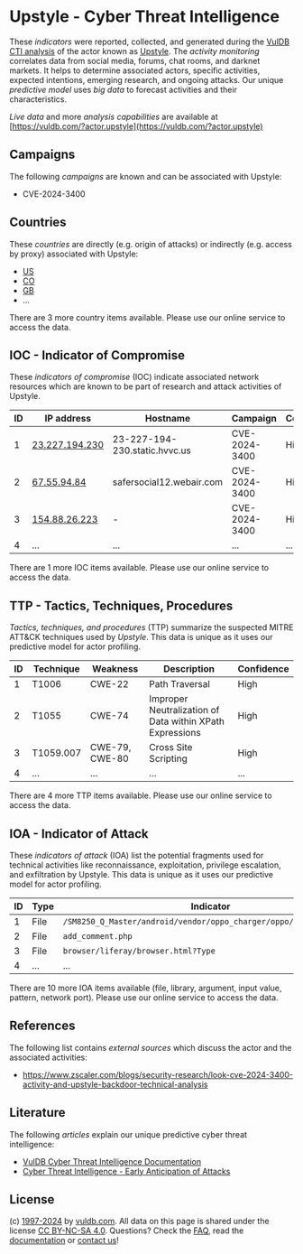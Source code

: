 # Upstyle - Cyber Threat Intelligence

These _indicators_ were reported, collected, and generated during the [VulDB CTI analysis](https://vuldb.com/?kb.cti) of the actor known as [Upstyle](https://vuldb.com/?actor.upstyle). The _activity monitoring_ correlates data from social media, forums, chat rooms, and darknet markets. It helps to determine associated actors, specific activities, expected intentions, emerging research, and ongoing attacks. Our unique _predictive model_ uses _big data_ to forecast activities and their characteristics.

_Live data_ and more _analysis capabilities_ are available at [https://vuldb.com/?actor.upstyle](https://vuldb.com/?actor.upstyle)

## Campaigns

The following _campaigns_ are known and can be associated with Upstyle:

* CVE-2024-3400

## Countries

These _countries_ are directly (e.g. origin of attacks) or indirectly (e.g. access by proxy) associated with Upstyle:

* [US](https://vuldb.com/?country.us)
* [CO](https://vuldb.com/?country.co)
* [GB](https://vuldb.com/?country.gb)
* ...

There are 3 more country items available. Please use our online service to access the data.

## IOC - Indicator of Compromise

These _indicators of compromise_ (IOC) indicate associated network resources which are known to be part of research and attack activities of Upstyle.

ID | IP address | Hostname | Campaign | Confidence
-- | ---------- | -------- | -------- | ----------
1 | [23.227.194.230](https://vuldb.com/?ip.23.227.194.230) | 23-227-194-230.static.hvvc.us | CVE-2024-3400 | High
2 | [67.55.94.84](https://vuldb.com/?ip.67.55.94.84) | safersocial12.webair.com | CVE-2024-3400 | High
3 | [154.88.26.223](https://vuldb.com/?ip.154.88.26.223) | - | CVE-2024-3400 | High
4 | ... | ... | ... | ...

There are 1 more IOC items available. Please use our online service to access the data.

## TTP - Tactics, Techniques, Procedures

_Tactics, techniques, and procedures_ (TTP) summarize the suspected MITRE ATT&CK techniques used by _Upstyle_. This data is unique as it uses our predictive model for actor profiling.

ID | Technique | Weakness | Description | Confidence
-- | --------- | -------- | ----------- | ----------
1 | T1006 | CWE-22 | Path Traversal | High
2 | T1055 | CWE-74 | Improper Neutralization of Data within XPath Expressions | High
3 | T1059.007 | CWE-79, CWE-80 | Cross Site Scripting | High
4 | ... | ... | ... | ...

There are 4 more TTP items available. Please use our online service to access the data.

## IOA - Indicator of Attack

These _indicators of attack_ (IOA) list the potential fragments used for technical activities like reconnaissance, exploitation, privilege escalation, and exfiltration by Upstyle. This data is unique as it uses our predictive model for actor profiling.

ID | Type | Indicator | Confidence
-- | ---- | --------- | ----------
1 | File | `/SM8250_Q_Master/android/vendor/oppo_charger/oppo/oppo_charger.c` | High
2 | File | `add_comment.php` | High
3 | File | `browser/liferay/browser.html?Type` | High
4 | ... | ... | ...

There are 10 more IOA items available (file, library, argument, input value, pattern, network port). Please use our online service to access the data.

## References

The following list contains _external sources_ which discuss the actor and the associated activities:

* https://www.zscaler.com/blogs/security-research/look-cve-2024-3400-activity-and-upstyle-backdoor-technical-analysis

## Literature

The following _articles_ explain our unique predictive cyber threat intelligence:

* [VulDB Cyber Threat Intelligence Documentation](https://vuldb.com/?kb.cti)
* [Cyber Threat Intelligence - Early Anticipation of Attacks](https://www.scip.ch/en/?labs.20201022)

## License

(c) [1997-2024](https://vuldb.com/?kb.changelog) by [vuldb.com](https://vuldb.com/?kb.about). All data on this page is shared under the license [CC BY-NC-SA 4.0](https://creativecommons.org/licenses/by-nc-sa/4.0/). Questions? Check the [FAQ](https://vuldb.com/?kb.faq), read the [documentation](https://vuldb.com/?kb) or [contact us](https://vuldb.com/?contact)!
